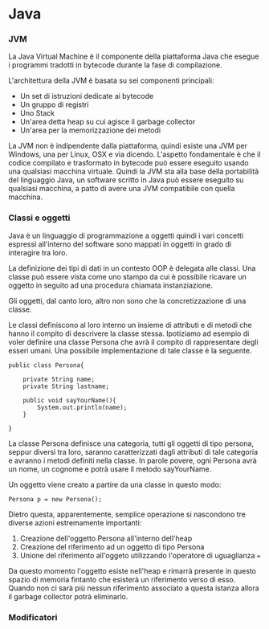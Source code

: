 # Java

### JVM
La Java Virtual Machine è il componente della piattaforma Java che esegue i programmi
tradotti in bytecode durante la fase di compilazione.

L'architettura della JVM è basata su sei componenti principali:

* Un set di istruzioni dedicate ai bytecode
* Un gruppo di registri
* Uno Stack
* Un'area detta heap su cui agisce il garbage collector
* Un'area per la memorizzazione dei metodi

La JVM non è indipendente dalla piattaforma, quindi esiste una JVM per Windows, una per
Linux, OSX e via dicendo. L'aspetto fondamentale è che il codice compilato e trasformato in
bytecode può essere eseguito usando una qualsiasi macchina virtuale.
Quindi la JVM sta alla base della portabilità del linguaggio Java, un software scritto in Java
può essere eseguito su qualsiasi macchina, a patto di avere una JVM compatibile con quella macchina.

### Classi e oggetti
Java è un linguaggio di programmazione a oggetti quindi i vari concetti espressi all'interno del
software sono mappati in oggetti in grado di interagire tra loro.

La definizione dei tipi di dati in un contesto OOP è delegata alle classi. Una classe 
può essere vista come uno stampo da cui è possibile ricavare un oggetto in seguito ad una procedura
chiamata instanziazione.

Gli oggetti, dal canto loro, altro non sono che la concretizzazione di una classe.

Le classi definiscono al loro interno un insieme di attributi e di metodi che hanno il compito 
di descrivere la classe stessa.
Ipotiziamo ad esempio di voler definire una classe Persona che avrà il compito di rappresentare 
degli esseri umani. Una possibile implementazione di tale classe è la seguente.

```
public class Persona{

	private String name;
	private String lastname;
	
	public void sayYourName(){
		System.out.println(name);
	}

}
```

La classe Persona definisce una categoria, tutti gli oggetti di tipo persona, seppur diversi tra loro,
saranno caratterizzati dagli attributi di tale categoria e avranno i metodi definiti nella classe.
In parole povere, ogni Persona avrà un nome, un cognome e potrà usare il metodo sayYourName.

Un oggetto viene creato a partire da una classe in questo modo:

```
Persona p = new Persona();
```

Dietro questa, apparentemente, semplice operazione si nascondono tre diverse azioni estremamente importanti:

1. Creazione dell'oggetto Persona all'interno dell'heap
2. Creazione del riferimento ad un oggetto di tipo Persona
3. Unione del riferimento all'oggeto utilizzando l'operatore di uguaglianza `=`

Da questo momento l'oggetto esiste nell'heap e rimarrà presente in questo spazio di memoria
fintanto che esisterà un riferimento verso di esso. Quando non ci sarà più nessun riferimento associato
a questa istanza allora il garbage collector potrà eliminarlo.

### Modificatori









